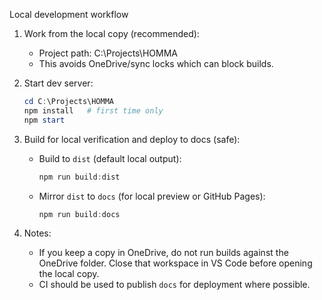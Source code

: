 Local development workflow

1. Work from the local copy (recommended):
   - Project path: C:\Projects\HOMMA
   - This avoids OneDrive/sync locks which can block builds.

2. Start dev server:
   ```powershell
   cd C:\Projects\HOMMA
   npm install   # first time only
   npm start
   ```

3. Build for local verification and deploy to docs (safe):
   - Build to `dist` (default local output):
     ```powershell
     npm run build:dist
     ```
   - Mirror `dist` to `docs` (for local preview or GitHub Pages):
     ```powershell
     npm run build:docs
     ```

4. Notes:
   - If you keep a copy in OneDrive, do not run builds against the OneDrive folder. Close that workspace in VS Code before opening the local copy.
   - CI should be used to publish `docs` for deployment where possible.
